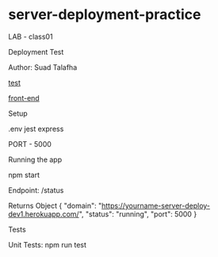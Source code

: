 # server-deployment-practice

LAB - class01

Deployment Test

Author: Suad Talafha

[test](https://github.com/suadtalafha/server-deployment-practice/actions)

[front-end](https://yourname-server-deploy-dev1.herokuapp.com/)


Setup

.env jest express

PORT - 5000

Running the app

npm start

Endpoint: /status

Returns Object
{
  "domain": "https://yourname-server-deploy-dev1.herokuapp.com/",
  "status": "running",
  "port": 5000
}

Tests

Unit Tests: npm run test
